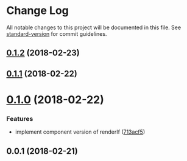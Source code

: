 # Change Log

All notable changes to this project will be documented in this file. See [standard-version](https://github.com/conventional-changelog/standard-version) for commit guidelines.

<a name="0.1.2"></a>

## [0.1.2](https://github.com/kleros/lessdux/compare/v0.1.1...v0.1.2) (2018-02-23)

<a name="0.1.1"></a>

## [0.1.1](https://github.com/kleros/lessdux/compare/v0.1.0...v0.1.1) (2018-02-22)

<a name="0.1.0"></a>

# [0.1.0](https://github.com/kleros/lessdux/compare/v0.0.1...v0.1.0) (2018-02-22)

### Features

* implement component version of renderIf ([713acf5](https://github.com/kleros/lessdux/commit/713acf5))

<a name="0.0.1"></a>

## 0.0.1 (2018-02-21)

